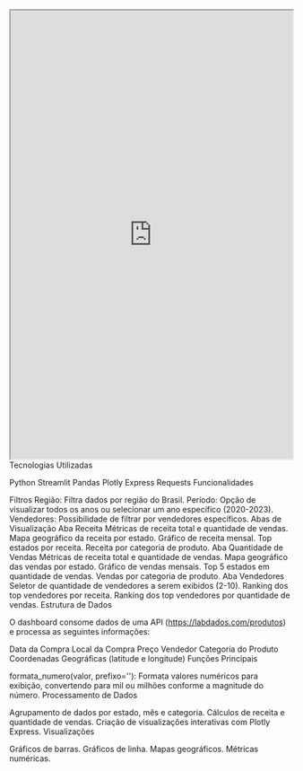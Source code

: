 <iframe src="https://share.streamlit.io/your-streamlit-app-url/main.py" width="100%" height="800"></iframe>
Tecnologias Utilizadas

Python
Streamlit
Pandas
Plotly Express
Requests
Funcionalidades

Filtros
Região: Filtra dados por região do Brasil.
Período: Opção de visualizar todos os anos ou selecionar um ano específico (2020-2023).
Vendedores: Possibilidade de filtrar por vendedores específicos.
Abas de Visualização
Aba Receita
Métricas de receita total e quantidade de vendas.
Mapa geográfico da receita por estado.
Gráfico de receita mensal.
Top estados por receita.
Receita por categoria de produto.
Aba Quantidade de Vendas
Métricas de receita total e quantidade de vendas.
Mapa geográfico das vendas por estado.
Gráfico de vendas mensais.
Top 5 estados em quantidade de vendas.
Vendas por categoria de produto.
Aba Vendedores
Seletor de quantidade de vendedores a serem exibidos (2-10).
Ranking dos top vendedores por receita.
Ranking dos top vendedores por quantidade de vendas.
Estrutura de Dados

O dashboard consome dados de uma API (https://labdados.com/produtos) e processa as seguintes informações:

Data da Compra
Local da Compra
Preço
Vendedor
Categoria do Produto
Coordenadas Geográficas (latitude e longitude)
Funções Principais

formata_numero(valor, prefixo=''): Formata valores numéricos para exibição, convertendo para mil ou milhões conforme a magnitude do número.
Processamento de Dados

Agrupamento de dados por estado, mês e categoria.
Cálculos de receita e quantidade de vendas.
Criação de visualizações interativas com Plotly Express.
Visualizações

Gráficos de barras.
Gráficos de linha.
Mapas geográficos.
Métricas numéricas.
